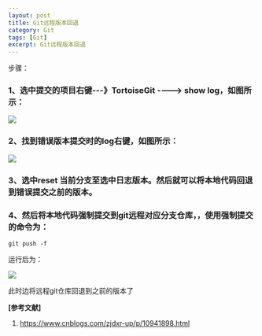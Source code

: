 ```yaml
---
layout: post
title: Git远程版本回退
category: Git
tags: [Git]
excerpt: Git远程版本回退
---
```


步骤：
### 1、选中提交的项目右键---》TortoiseGit ----> show log，如图所示： ###

![](http://www.nangongyibin.com/assets/images/gbb1.png)

### 2、找到错误版本提交时的log右键，如图所示： ###

![](http://www.nangongyibin.com/assets/images/gbb2.png)

### 3、选中reset 当前分支至选中日志版本。然后就可以将本地代码回退到错误提交之前的版本。 ###

### 4、然后将本地代码强制提交到git远程对应分支仓库，，使用强制提交的命令为： ###

	git push -f

运行后为：


![](http://www.nangongyibin.com/assets/images/gbb3.png)


此时边将远程git仓库回退到之前的版本了

**[参考文献]**

1. <https://www.cnblogs.com/zjdxr-up/p/10941898.html>
